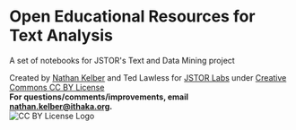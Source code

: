 # Open Educational Resources for Text Analysis
A set of notebooks for JSTOR's Text and Data Mining project

Created by [Nathan Kelber](http://nkelber.com) and Ted Lawless for [JSTOR Labs](https://labs.jstor.org/) under [Creative Commons CC BY License](https://creativecommons.org/licenses/by/4.0/)<br />
**For questions/comments/improvements, email nathan.kelber@ithaka.org.**<br />
![CC BY License Logo](https://ithaka-labs.s3.amazonaws.com/static-files/images/tdm/tdmdocs/CC_BY.png)